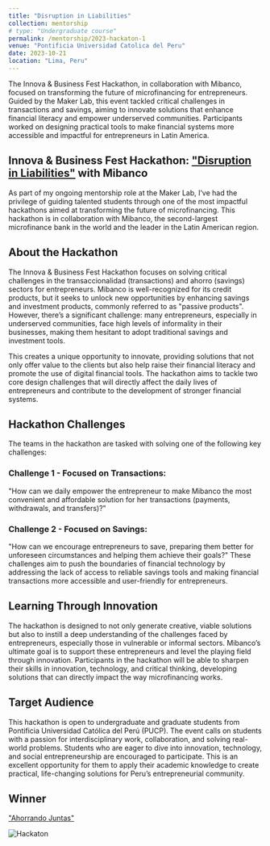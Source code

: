 ```yaml
---
title: "Disruption in Liabilities"
collection: mentorship
# type: "Undergraduate course"
permalink: /mentorship/2023-hackaton-1
venue: "Pontificia Universidad Catolica del Peru"
date: 2023-10-21
location: "Lima, Peru"
---
```


The Innova & Business Fest Hackathon, in collaboration with Mibanco, focused on transforming the future of microfinancing for entrepreneurs. Guided by the Maker Lab, this event tackled critical challenges in transactions and savings, aiming to innovate solutions that enhance financial literacy and empower underserved communities. Participants worked on designing practical tools to make financial systems more accessible and impactful for entrepreneurs in Latin America.

## Innova & Business Fest Hackathon: ["Disruption in Liabilities"](https://emprende.pucp.edu.pe/reto/mibanco/) with Mibanco

As part of my ongoing mentorship role at the Maker Lab, I’ve had the privilege of guiding talented students through one of the most impactful hackathons aimed at transforming the future of microfinancing. This hackathon is in collaboration with Mibanco, the second-largest microfinance bank in the world and the leader in the Latin American region.

## About the Hackathon
The Innova & Business Fest Hackathon focuses on solving critical challenges in the transaccionalidad (transactions) and ahorro (savings) sectors for entrepreneurs. Mibanco is well-recognized for its credit products, but it seeks to unlock new opportunities by enhancing savings and investment products, commonly referred to as "passive products". However, there’s a significant challenge: many entrepreneurs, especially in underserved communities, face high levels of informality in their businesses, making them hesitant to adopt traditional savings and investment tools.

This creates a unique opportunity to innovate, providing solutions that not only offer value to the clients but also help raise their financial literacy and promote the use of digital financial tools. The hackathon aims to tackle two core design challenges that will directly affect the daily lives of entrepreneurs and contribute to the development of stronger financial systems.

## Hackathon Challenges
The teams in the hackathon are tasked with solving one of the following key challenges:

### Challenge 1 - Focused on Transactions:
"How can we daily empower the entrepreneur to make Mibanco the most convenient and affordable solution for her transactions (payments, withdrawals, and transfers)?"
### Challenge 2 - Focused on Savings:
"How can we encourage entrepreneurs to save, preparing them better for unforeseen circumstances and helping them achieve their goals?"
These challenges aim to push the boundaries of financial technology by addressing the lack of access to reliable savings tools and making financial transactions more accessible and user-friendly for entrepreneurs.

## Learning Through Innovation
The hackathon is designed to not only generate creative, viable solutions but also to instill a deep understanding of the challenges faced by entrepreneurs, especially those in vulnerable or informal sectors. Mibanco’s ultimate goal is to support these entrepreneurs and level the playing field through innovation. Participants in the hackathon will be able to sharpen their skills in innovation, technology, and critical thinking, developing solutions that can directly impact the way microfinancing works.

## Target Audience
This hackathon is open to undergraduate and graduate students from Pontificia Universidad Católica del Perú (PUCP). The event calls on students with a passion for interdisciplinary work, collaboration, and solving real-world problems. Students who are eager to dive into innovation, technology, and social entrepreneurship are encouraged to participate. This is an excellent opportunity for them to apply their academic knowledge to create practical, life-changing solutions for Peru’s entrepreneurial community.

## Winner
["Ahorrando Juntas"](https://cide.pucp.edu.pe/ahorrando-juntas-la-aplicacion-que-premia-a-las-emprendedoras-peruanas-por-lograr-sus-metas-financieras/)


![Hackaton](../images/hackaton.png)